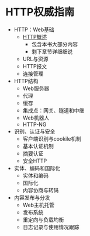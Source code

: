 #   HTTP权威指南

-   HTTP：Web基础
    -   [HTTP概述](001.md)
        -   包含本书大部分内容
        -   剩下章节详细细说
    -   URL与资源
    -   HTTP报文
    -   连接管理
-   HTTP结构
    -   Web服务器
    -   代理
    -   缓存
    -   集成点：网关、隧道和中继
    -   Web机器人
    -   HTTP-NG
-   识别、认证与安全
    -   客户端识别与cookile机制
    -   基本认证机制
    -   摘要认证
    -   安全HTTP
-   实体、编码和国际化
    -   实体和编码
    -   国际化
    -   内容协商与转码
-   内容发布与分发
    -   Web主机托管
    -   发布系统
    -   重定向与负载均衡
    -   日志记录与使用情况跟踪